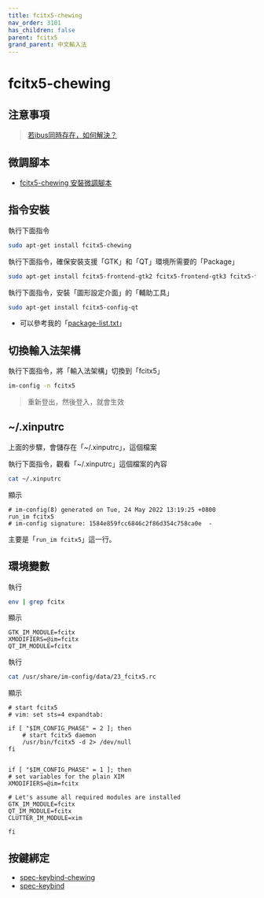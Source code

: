 ```yaml
---
title: fcitx5-chewing
nav_order: 3101
has_children: false
parent: fcitx5
grand_parent: 中文輸入法
---
```



# fcitx5-chewing


## 注意事項

> [若ibus同時存在，如何解決？](https://samwhelp.github.io/note-about-ubuntu/read/subject/im/howto/how_to_fake_ibus_to_be_removed.html)


## 微調腳本

* [fcitx5-chewing 安裝微調腳本](https://github.com/samwhelp/note-about-ubuntu/tree/gh-pages/_demo/adjustment/env/im/fcitx5-chewing)


## 指令安裝

執行下面指令

``` sh
sudo apt-get install fcitx5-chewing
```

執行下面指令，確保安裝支援「GTK」和「QT」環境所需要的「Package」

``` sh
sudo apt-get install fcitx5-frontend-gtk2 fcitx5-frontend-gtk3 fcitx5-frontend-gtk4 fcitx5-frontend-qt5
```

執行下面指令，安裝「圖形設定介面」的「輔助工具」

``` sh
sudo apt-get install fcitx5-config-qt
```

* 可以參考我的「[package-list.txt](https://github.com/samwhelp/note-about-ubuntu/tree/gh-pages/_demo/adjustment/env/im/fcitx5-chewing/package-list.txt)」


## 切換輸入法架構

執行下面指令，將「輸入法架構」切換到「fcitx5」

``` sh
im-config -n fcitx5
```

> 重新登出，然後登入，就會生效


## ~/.xinputrc

上面的步驟，會儲存在「~/.xinputrc」，這個檔案

執行下面指令，觀看「~/.xinputrc」這個檔案的內容

``` sh
cat ~/.xinputrc
```

顯示

```
# im-config(8) generated on Tue, 24 May 2022 13:19:25 +0800
run_im fcitx5
# im-config signature: 1584e859fcc6846c2f86d354c758ca0e  -
```

主要是「`run_im fcitx5`」這一行。


## 環境變數

執行

``` sh
env | grep fcitx
```

顯示

```
GTK_IM_MODULE=fcitx
XMODIFIERS=@im=fcitx
QT_IM_MODULE=fcitx
```

執行

``` sh
cat /usr/share/im-config/data/23_fcitx5.rc
```

顯示

```
# start fcitx5
# vim: set sts=4 expandtab:

if [ "$IM_CONFIG_PHASE" = 2 ]; then
    # start fcitx5 daemon
    /usr/bin/fcitx5 -d 2> /dev/null
fi


if [ "$IM_CONFIG_PHASE" = 1 ]; then
# set variables for the plain XIM
XMODIFIERS=@im=fcitx

# Let's assume all required modules are installed
GTK_IM_MODULE=fcitx
QT_IM_MODULE=fcitx
CLUTTER_IM_MODULE=xim

fi
```


## 按鍵綁定

* [spec-keybind-chewing](https://github.com/samwhelp/note-about-ubuntu/blob/gh-pages/_demo/adjustment/env/im/fcitx5-chewing/spec-keybind-chewing.md)
* [spec-keybind](https://github.com/samwhelp/note-about-ubuntu/blob/gh-pages/_demo/adjustment/env/im/fcitx5-chewing/spec-keybind.md)
